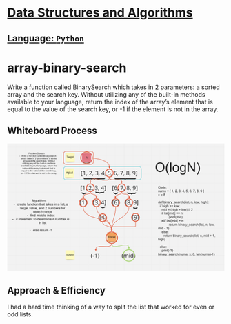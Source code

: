 # [Data Structures and Algorithms](https://alsosteve.github.io/data-structures-and-algorithms/)
## [Language: `Python`](//python/README.md)

# array-binary-search
Write a function called BinarySearch which takes in 2 parameters: a sorted array and the search key. Without utilizing any of the built-in methods available to your language, return the index of the array’s element that is equal to the value of the search key, or -1 if the element is not in the array.

## Whiteboard Process
![challenge03](03.png)

## Approach & Efficiency
I had a hard time thinking of a way to split the list that worked for even or odd lists.